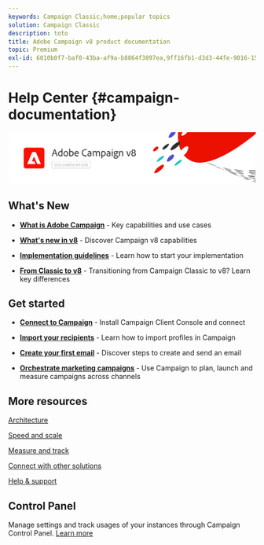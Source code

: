 ```yaml
---
keywords: Campaign Classic;home;popular topics
solution: Campaign Classic
description: toto
title: Adobe Campaign v8 product documentation
topic: Premium
exl-id: 6010b0f7-baf0-43ba-af9a-b8864f3897ea,9ff16fb1-d3d3-44fe-9016-15abffdbc74e
---
```

# Help Center {#campaign-documentation}

![](assets/banner-documentationv8.png) 

## What's New

* **[What is Adobe Campaign](start/get-started.md)** - Key capabilities and use cases

* **[What's new in v8](start/whats-new.md)** - Discover Campaign v8 capabilities

* **[Implementation guidelines](start/implement.md)**  - Learn how to start your implementation

* **[From Classic to v8](start/capability-matrix.md)** - Transitioning from Campaign Classic to v8? Learn key differences

## Get started

* **[Connect to Campaign](start/connect.md)** - Install Campaign Client Console and connect

* **[Import your recipients](start/import.md)** - Learn how to import profiles in Campaign

* **[Create your first email](start/create-message.md)** - Discover steps to create and send an email

* **[Orchestrate marketing campaigns](start/campaigns.md)** - Use Campaign to plan, launch and measure campaigns across channels

## More resources

[Architecture](dev/architecture.md)

[Speed and scale](start/whats-new.md)

[Measure and track](start/reporting.md)

[Connect with other solutions](start/integration.md)

[Help & support](start/support.md)


## Control Panel

Manage settings and track usages of your instances through Campaign Control Panel. [Learn more](https://experienceleague.adobe.com/docs/control-panel/using/control-panel-home.html)

